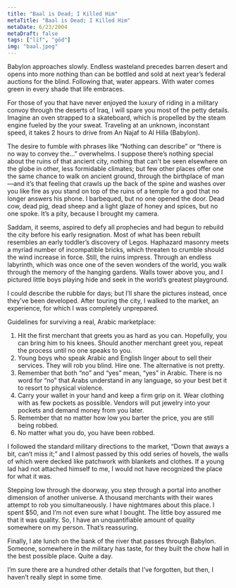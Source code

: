 ```yaml
---
title: "Baal is Dead; I Killed Him"
metaTitle: "Baal is Dead; I Killed Him"
metaDate: 6/23/2004
metaDraft: false
tags: ["lïf", "göd"]
img: "baal.jpeg"
---
```


Babylon approaches slowly. Endless wasteland precedes barren desert and opens into more nothing than can be bottled and sold at next year’s federal auctions for the blind. Following that, water appears. With water comes green in every shade that life embraces.

For those of you that have never enjoyed the luxury of riding in a military convoy through the deserts of Iraq, I will spare you most of the petty details. Imagine an oven strapped to a skateboard, which is propelled by the steam engine fueled by the your sweat. Traveling at an unknown, inconstant speed, it takes 2 hours to drive from An Najaf to Al Hilla (Babylon).

The desire to fumble with phrases like “Nothing can describe” or “there is no way to convey the…” overwhelms. I suppose there’s nothing special about the ruins of that ancient city, nothing that can't be seen elsewhere on the globe in other, less formidable climates; but few other places offer one the same chance to walk on ancient ground, through the birthplace of man—and it’s that feeling that crawls up the back of the spine and washes over you like fire as you stand on top of the ruins of a temple for a god that no longer answers his phone. I barbequed, but no one opened the door. Dead cow, dead pig, dead sheep and a light glaze of honey and spices, but no one spoke. It’s a pity, because I brought my camera.

Saddam, it seems, aspired to defy all prophecies and had begun to rebuild the city before his early resignation. Most of what has been rebuilt resembles an early toddler’s discovery of Legos. Haphazard masonry meets a myriad number of incompatible bricks, which threaten to crumble should the wind increase in force. Still, the ruins impress. Through an endless labyrinth, which was once one of the seven wonders of the world, you walk through the memory of the hanging gardens. Walls tower above you, and I pictured little boys playing hide and seek in the world’s greatest playground.

I could describe the rubble for days; but I’ll share the pictures instead, once they’ve been developed. After touring the city, I walked to the market, an experience, for which I was completely unprepared.

Guidelines for surviving a real, Arabic marketplace:

1.  Hit the first merchant that greets you as hard as you can. Hopefully, you can bring him to his knees. Should another merchant greet you, repeat the process until no one speaks to you.
2.  Young boys who speak Arabic and English linger about to sell their services. They will rob you blind. Hire one. The alternative is not pretty.
3.  Remember that both “no” and “yes” mean, “yes” in Arabic. There is no word for “no” that Arabs understand in any language, so your best bet it to resort to physical violence.
4.  Carry your wallet in your hand and keep a firm grip on it. Wear clothing with as few pockets as possible. Vendors will put jewelry into your pockets and demand money from you later.
5.  Remember that no matter how low you barter the price, you are still being robbed.
6.  No matter what you do, you have been robbed.

I followed the standard military directions to the market, “Down that aways a bit, can’t miss it;” and I almost passed by this odd series of hovels, the walls of which were decked like patchwork with blankets and clothes. If a young lad had not attached himself to me, I would not have recognized the place for what it was.  

Stepping low through the doorway, you step through a portal into another dimension of another universe. A thousand merchants with their wares attempt to rob you simultaneously. I have nightmares about this place. I spent $50, and I’m not even sure what I bought. The little boy assured me that it was quality. So, I have an unquantifiable amount of quality somewhere on my person. That’s reassuring.

Finally, I ate lunch on the bank of the river that passes through Babylon. Someone, somewhere in the military has taste, for they built the chow hall in the best possible place. Quite a day.

I’m sure there are a hundred other details that I’ve forgotten, but then, I haven’t really slept in some time.

